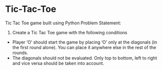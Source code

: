 # Tic-Tac-Toe
Tic Tac Toe game built using Python
Problem Statement:
1. Create a Tic Tac Toe game with the following conditions
- Player ‘O’ should start the game by placing ‘O’ only at the
diagonals (in the first round alone). You can place it anywhere
else in the rest of the rounds.
- The diagonals should not be evaluated. Only top to bottom, left
to right and vice versa should be taken into account.
